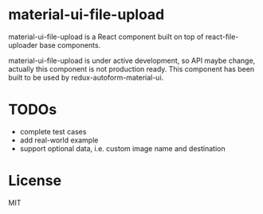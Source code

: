 # material-ui-file-upload

material-ui-file-upload is a React component built on top of react-file-uploader base components. 

material-ui-file-upload is under active development, so API maybe change, actually this component is not production ready. This component has been built to be used by redux-autoform-material-ui. 

# TODOs

* complete test cases
* add real-world example
* support optional data, i.e. custom image name and destination

# License

MIT
